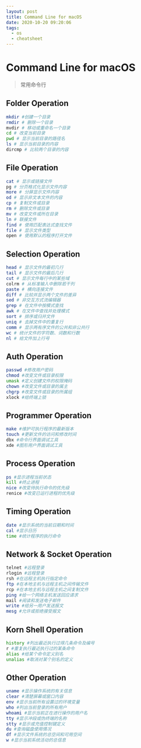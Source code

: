 ```yaml
---
layout: post
title: Command Line for macOS
date: 2020-10-20 09:20:06
tags:
  - os
  - cheatsheet
---
```


# Command Line for macOS

> 常用命令行

## Folder Operation

```bash
mkdir #创建一个目录
rmdir # 删除一个目录
mvdir # 移动或重命名一个目录
cd # 改变当前目录
pwd # 显示当前目录的路径名
ls # 显示当前目录的内容
dircmp # 比较两个目录的内容
```

<!-- more -->

## File Operation

```bash
cat # 显示或链接文件
pg # 分页格式化显示文件内容
more # 分屏显示文件内容
od # 显示非文本文件的内容
cp # 复制文件或目录
rm # 删除文件或目录
mv # 改变文件或所在目录
ln # 联接文件
find # 使用匹配表达式查找文件
file # 显示文件类型
open # 使用默认的程序打开文件
```

## Selection Operation

```bash
head # 显示文件的最初几行
tail # 显示文件的最后几行
cut # 显示文件每行中的某些域
colrm # 从标准输入中删除若干列
paste # 横向连接文件
diff # 比较并显示两个文件的差异
sed # 非交互方式流编辑器
grep # 在文件中按模式查找
awk # 在文件中查找并处理模式
sort # 排序或归并文件
uniq # 去掉文件中的重复行
comm # 显示两有序文件的公共和非公共行
wc # 统计文件的字符数、词数和行数
nl # 给文件加上行号
```

## Auth Operation

```bash
passwd #修改用户密码
chmod #改变文件或目录权限
umask #定义创建文件的权限掩码
chown #改变文件或目录的属主
chgrp #改变文件或目录的所属组
xlock #给终端上锁
```

## Programmer Operation

```bash
make #维护可执行程序的最新版本
touch #更新文件的访问和修改时间
dbx #命令行界面调试工具
xde #图形用户界面调试工具
```

## Process Operation

```bash
ps #显示进程当前状态
kill #终止进程
nice #改变待执行命令的优先级
renice #改变已运行进程的优先级
```

## Timing Operation

```bash
date #显示系统的当前日期和时间
cal #显示日历
time #统计程序的执行命令
```

## Network & Socket Operation

```bash
telnet #远程登录
rlogin #远程登录
rsh #在远程主机执行指定命令
ftp #在本地主机与远程主机之间传输文件
rcp #在本地主机与远程主机之间复制文件
ping #给一个网络主机发送回应请求
mail #阅读和发送电子邮件
write #给另一用户发送报文
mesg #允许或拒绝接受报文
```

## Korn Shell Operation

```bash
history #列出最近执行过得几条命令及编号
r #重复执行最近执行过的某条命令
alias #给某个命令定义别名
unalias #取消对某个别名的定义
```

## Other Operation

```bash
uname #显示操作系统的有关信息
clear #清楚屏幕或窗口内容
env #显示当前所有设置过的环境变量
who #列出当前登录的所有用户
whoami #显示当前正在进行操作的用户名
tty #显示冲段或伪终端的名称
stty #显示或充值控制键定义
du #查询磁盘使用情况
df #显示文件系统的总空间和可用空间
w #显示当前系统活动的总信息
```
